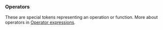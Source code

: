 ### Operators

These are special tokens representing an operation or function. More about
operators in [Operator expressions](./syntax_operators.md).
